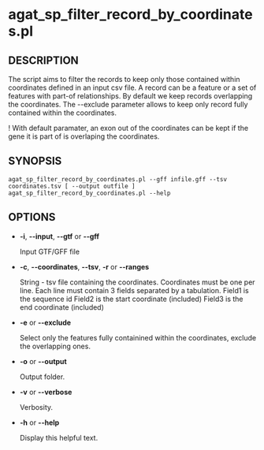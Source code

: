 # agat\_sp\_filter\_record\_by\_coordinates.pl

## DESCRIPTION

The script aims to filter the records to keep only those contained within coordinates
defined in an input csv file.
A record can be a feature or a set of features with part-of relationships.
By default we keep records overlapping the coordinates. The --exclude parameter
allows to keep only record fully contained within the coordinates.

! With default paramater, an exon out of the coordinates can be kept if the gene
it is part of is overlaping the coordinates.

## SYNOPSIS

```
agat_sp_filter_record_by_coordinates.pl --gff infile.gff --tsv coordinates.tsv [ --output outfile ]
agat_sp_filter_record_by_coordinates.pl --help
```

## OPTIONS

- **-i**, **--input**, **--gtf**  or **--gff**

    Input GTF/GFF file

- **-c**, **--coordinates**, **--tsv**, **-r** or **--ranges**

    String - tsv file containing the coordinates.
    Coordinates must be one per line.
    Each line must contain 3 fields separated by a tabulation.
    Field1 is the sequence id
    Field2 is the start coordinate (included)
    Field3 is the end coordinate (included)

- **-e** or **--exclude**

    Select only the features fully containined within the coordinates, exclude the overlapping
    ones.

- **-o** or **--output**

    Output folder.

- **-v** or **--verbose**

    Verbosity.

- **-h** or **--help**

    Display this helpful text.
